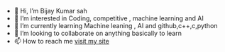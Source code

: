 - 👋 Hi, I’m Bijay Kumar sah
- 👀 I’m interested in Coding, competitive , machine learning and AI 
- 🌱 I’m currently learning Machine leaning , AI and github,c++,c,python
- 💞️ I’m looking to collaborate on anything basically to learn
- 📫 How to reach me <a target="_blank" href="https://vijayitsover9000.github.io/Vijayitsover9000/">visit my site</a>

<!---
Vijayisover9000/Vijayisover9000 is a ✨ special ✨ repository because its `README.md` (this file) appears on your GitHub profile.
You can click the Preview link to take a look at your changes.
--->

